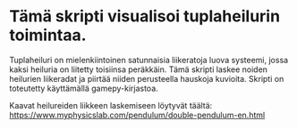 # Tämä skripti visualisoi tuplaheilurin toimintaa.
Tuplaheiluri on mielenkiintoinen satunnaisia liikeratoja luova systeemi, jossa kaksi heiluria on liitetty toisiinsa peräkkäin.
Tämä skripti laskee noiden heilurien liikeradat ja piirtää niiden perusteella hauskoja kuvioita. Skripti on toteutetty käyttämällä gamepy-kirjastoa.

Kaavat heilureiden liikkeen laskemiseen löytyvät täältä: https://www.myphysicslab.com/pendulum/double-pendulum-en.html